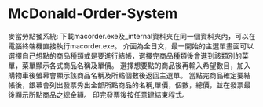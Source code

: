 # McDonald-Order-System
麥當勞點餐系統: 下載macorder.exe及_internal資料夾在同一個資料夾內，可以在電腦終端機直接執行macorder.exe。
介面為全日文，最一開始的主選單畫面可以選擇自己想點的商品種類或是要進行結帳，選擇完商品種類後會進到該類別的菜單，菜單顯示各式商品名稱及單價。
選擇想要點的商品後再輸入希望數目，加入購物車後螢幕會顯示該商品名稱及所點個數後返回主選單。
當點完商品確定要結帳後，銀幕會列出發票秀出全部所點商品的名稱,單價，個數，總價，並在發票最後顯示所點商品之總金額。
印完發票後按任意建結束程式。
